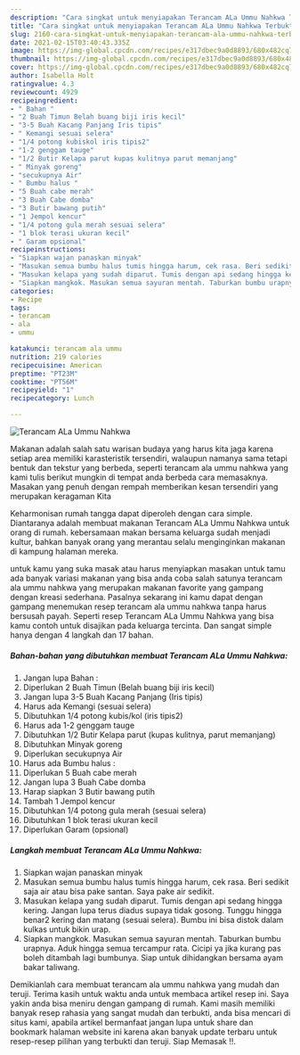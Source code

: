 ```yaml
---
description: "Cara singkat untuk menyiapakan Terancam ALa Ummu Nahkwa Terbukti"
title: "Cara singkat untuk menyiapakan Terancam ALa Ummu Nahkwa Terbukti"
slug: 2160-cara-singkat-untuk-menyiapakan-terancam-ala-ummu-nahkwa-terbukti
date: 2021-02-15T03:40:43.335Z
image: https://img-global.cpcdn.com/recipes/e317dbec9a0d8893/680x482cq70/terancam-ala-ummu-nahkwa-foto-resep-utama.jpg
thumbnail: https://img-global.cpcdn.com/recipes/e317dbec9a0d8893/680x482cq70/terancam-ala-ummu-nahkwa-foto-resep-utama.jpg
cover: https://img-global.cpcdn.com/recipes/e317dbec9a0d8893/680x482cq70/terancam-ala-ummu-nahkwa-foto-resep-utama.jpg
author: Isabella Holt
ratingvalue: 4.3
reviewcount: 4929
recipeingredient:
- " Bahan "
- "2 Buah Timun Belah buang biji iris kecil"
- "3-5 Buah Kacang Panjang Iris tipis"
- " Kemangi sesuai selera"
- "1/4 potong kubiskol iris tipis2"
- "1-2 genggam tauge"
- "1/2 Butir Kelapa parut kupas kulitnya parut memanjang"
- " Minyak goreng"
- "secukupnya Air"
- " Bumbu halus "
- "5 Buah cabe merah"
- "3 Buah Cabe domba"
- "3 Butir bawang putih"
- "1 Jempol kencur"
- "1/4 potong gula merah sesuai selera"
- "1 blok terasi ukuran kecil"
- " Garam opsional"
recipeinstructions:
- "Siapkan wajan panaskan minyak"
- "Masukan semua bumbu halus tumis hingga harum, cek rasa. Beri sedikit saja air atau bisa pake santan. Saya pake air sedikit."
- "Masukan kelapa yang sudah diparut. Tumis dengan api sedang hingga kering. Jangan lupa terus diadus supaya tidak gosong. Tunggu hingga benar2 kering dan matang (sesuai selera). Bumbu ini bisa distok dalam kulkas untuk bikin urap."
- "Siapkan mangkok. Masukan semua sayuran mentah. Taburkan bumbu urapnya. Aduk hingga semua tercampur rata. Cicipi ya jika kurang pas boleh ditambah lagi bumbunya. Siap untuk dihidangkan bersama ayam bakar taliwang."
categories:
- Recipe
tags:
- terancam
- ala
- ummu

katakunci: terancam ala ummu 
nutrition: 219 calories
recipecuisine: American
preptime: "PT23M"
cooktime: "PT56M"
recipeyield: "1"
recipecategory: Lunch

---
```



![Terancam ALa Ummu Nahkwa](https://img-global.cpcdn.com/recipes/e317dbec9a0d8893/680x482cq70/terancam-ala-ummu-nahkwa-foto-resep-utama.jpg)

Makanan adalah salah satu warisan budaya yang harus kita jaga karena setiap area memiliki karasteristik tersendiri, walaupun namanya sama tetapi bentuk dan tekstur yang berbeda, seperti terancam ala ummu nahkwa yang kami tulis berikut mungkin di tempat anda berbeda cara memasaknya. Masakan yang penuh dengan rempah memberikan kesan tersendiri yang merupakan keragaman Kita



Keharmonisan rumah tangga dapat diperoleh dengan cara simple. Diantaranya adalah membuat makanan Terancam ALa Ummu Nahkwa untuk orang di rumah. kebersamaan makan bersama keluarga sudah menjadi kultur, bahkan banyak orang yang merantau selalu menginginkan makanan di kampung halaman mereka.

untuk kamu yang suka masak atau harus menyiapkan masakan untuk tamu ada banyak variasi makanan yang bisa anda coba salah satunya terancam ala ummu nahkwa yang merupakan makanan favorite yang gampang dengan kreasi sederhana. Pasalnya sekarang ini kamu dapat dengan gampang menemukan resep terancam ala ummu nahkwa tanpa harus bersusah payah.
Seperti resep Terancam ALa Ummu Nahkwa yang bisa kamu contoh untuk disajikan pada keluarga tercinta. Dan sangat simple hanya dengan 4 langkah dan 17 bahan.


<!--inarticleads1-->

##### Bahan-bahan yang dibutuhkan membuat Terancam ALa Ummu Nahkwa:

1. Jangan lupa  Bahan :
1. Diperlukan 2 Buah Timun (Belah buang biji iris kecil)
1. Jangan lupa 3-5 Buah Kacang Panjang (Iris tipis)
1. Harus ada  Kemangi (sesuai selera)
1. Dibutuhkan 1/4 potong kubis/kol (iris tipis2)
1. Harus ada 1-2 genggam tauge
1. Dibutuhkan 1/2 Butir Kelapa parut (kupas kulitnya, parut memanjang)
1. Dibutuhkan  Minyak goreng
1. Diperlukan secukupnya Air
1. Harus ada  Bumbu halus :
1. Diperlukan 5 Buah cabe merah
1. Jangan lupa 3 Buah Cabe domba
1. Harap siapkan 3 Butir bawang putih
1. Tambah 1 Jempol kencur
1. Dibutuhkan 1/4 potong gula merah (sesuai selera)
1. Dibutuhkan 1 blok terasi ukuran kecil
1. Diperlukan  Garam (opsional)




<!--inarticleads2-->

##### Langkah membuat  Terancam ALa Ummu Nahkwa:

1. Siapkan wajan panaskan minyak
1. Masukan semua bumbu halus tumis hingga harum, cek rasa. Beri sedikit saja air atau bisa pake santan. Saya pake air sedikit.
1. Masukan kelapa yang sudah diparut. Tumis dengan api sedang hingga kering. Jangan lupa terus diadus supaya tidak gosong. Tunggu hingga benar2 kering dan matang (sesuai selera). Bumbu ini bisa distok dalam kulkas untuk bikin urap.
1. Siapkan mangkok. Masukan semua sayuran mentah. Taburkan bumbu urapnya. Aduk hingga semua tercampur rata. Cicipi ya jika kurang pas boleh ditambah lagi bumbunya. Siap untuk dihidangkan bersama ayam bakar taliwang.




Demikianlah cara membuat terancam ala ummu nahkwa yang mudah dan teruji. Terima kasih untuk waktu anda untuk membaca artikel resep ini. Saya yakin anda bisa meniru dengan gampang di rumah. Kami masih memiliki banyak resep rahasia yang sangat mudah dan terbukti, anda bisa mencari di situs kami, apabila artikel bermanfaat jangan lupa untuk share dan bookmark halaman website ini karena akan banyak update terbaru untuk resep-resep pilihan yang terbukti dan teruji. Siap Memasak !!. 
